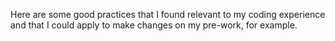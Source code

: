 Here are some good practices that I found relevant to my coding experience and that I could apply to make changes on my pre-work, for example.
